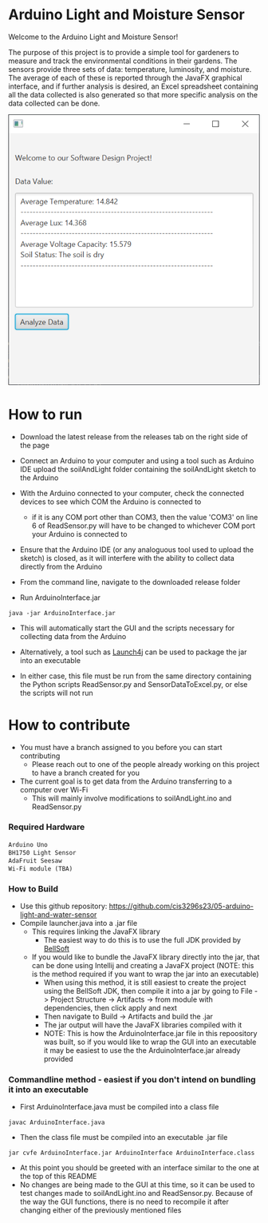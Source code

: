 # Arduino Light and Moisture Sensor
Welcome to the Arduino Light and Moisture Sensor! 

The purpose of this project is to provide a simple tool for gardeners to measure and track the environmental conditions in their gardens. The sensors provide three sets of data: temperature, luminosity, and moisture. The average of each of these is reported through the JavaFX graphical interface, and if further analysis is desired, an Excel spreadsheet containing all the data collected is also generated so that more specific analysis on the data collected can be done. 

![This is a screenshot.](gui.png)
# How to run
- Download the latest release from the releases tab on the right side of the page

- Connect an Arduino to your computer and using a tool such as Arduino IDE upload the soilAndLight folder containing the soilAndLight sketch to the Arduino

- With the Arduino connected to your computer, check the connected devices to see which COM the Arduino is connected to
    + if it is any COM port other than COM3, then the value 'COM3' on line 6 of ReadSensor.py will have to be changed to whichever COM port your Arduino is connected to

- Ensure that the Arduino IDE (or any analoguous tool used to upload the sketch) is closed, as it will interfere with the ability to collect data directly from the Arduino

- From the command line, navigate to the downloaded release folder
- Run ArduinoInterface.jar
```
java -jar ArduinoInterface.jar
```
- This will automatically start the GUI and the scripts necessary for collecting data from the Arduino
- Alternatively, a tool such as [Launch4j](https://launch4j.sourceforge.net/) can be used to package the jar into an executable

- In either case, this file must be run from the same directory containing the Python scripts ReadSensor.py and SensorDataToExcel.py, or else the scripts will not run

# How to contribute
- You must have a branch assigned to you before you can start contributing
    + Please reach out to one of the people already working on this project to have a branch created for you
- The current goal is to get data from the Arduino transferring to a computer over Wi-Fi
    + This will mainly involve modifications to soilAndLight.ino and ReadSensor.py
### Required Hardware
```
Arduino Uno
BH1750 Light Sensor
AdaFruit Seesaw 
Wi-Fi module (TBA)
```

### How to Build   
- Use this github repository: https://github.com/cis3296s23/05-arduino-light-and-water-sensor
- Compile launcher.java into a .jar file
    + This requires linking the JavaFX library
        - The easiest way to do this is to use the full JDK provided by [BellSoft](https://bell-sw.com/pages/downloads/)
    + If you would like to bundle the JavaFX library directly into the jar, that can be done using Intellij and creating a JavaFX project (NOTE: this is the method required if you want to wrap the jar into an executable)
        - When using this method, it is still easiest to create the project using the BellSoft JDK, then compile it into a jar by going to File -> Project Structure -> Artifacts -> from module with dependencies, then click apply and next
        - Then navigate to Build -> Artifacts and build the .jar
        - The jar output will have the JavaFX libraries compiled with it
        - NOTE: This is how the ArduinoInterface.jar file in this repoository was built, so if you would like to wrap the GUI into an executable it may be easiest to use the the ArduinoInterface.jar already provided
### Commandline method - easiest if you don't intend on bundling it into an executable
- First ArduinoInterface.java must be compiled into a class file      
```
javac ArduinoInterface.java  
```
- Then the class file must be compiled into an executable .jar file
```
jar cvfe ArduinoInterface.jar ArduinoInterface ArduinoInterface.class
```
- At this point you should be greeted with an interface similar to the one at the top of this README 
- No changes are being made to the GUI at this time, so it can be used to test changes made to soilAndLight.ino and ReadSensor.py. Because of the way the GUI functions, there is no need to recompile it after changing either of the previously mentioned files
